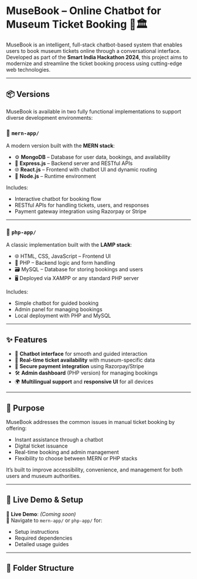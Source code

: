 # MuseBook – Online Chatbot for Museum Ticket Booking 🎫🏛️

MuseBook is an intelligent, full-stack chatbot-based system that enables users to book museum tickets online through a conversational interface. Developed as part of the **Smart India Hackathon 2024**, this project aims to modernize and streamline the ticket booking process using cutting-edge web technologies.

---

## 📦 Versions

MuseBook is available in two fully functional implementations to support diverse development environments:

### 🔷 `mern-app/`
A modern version built with the **MERN stack**:
- ⚙️ **MongoDB** – Database for user data, bookings, and availability
- 🔌 **Express.js** – Backend server and RESTful APIs
- 🌐 **React.js** – Frontend with chatbot UI and dynamic routing
- 🚀 **Node.js** – Runtime environment

Includes:
- Interactive chatbot for booking flow
- RESTful APIs for handling tickets, users, and responses
- Payment gateway integration using Razorpay or Stripe

---

### 🔶 `php-app/`
A classic implementation built with the **LAMP stack**:
- 🌐 HTML, CSS, JavaScript – Frontend UI
- 🐘 PHP – Backend logic and form handling
- 🗃️ MySQL – Database for storing bookings and users
- 🖥️ Deployed via XAMPP or any standard PHP server

Includes:
- Simple chatbot for guided booking
- Admin panel for managing bookings
- Local deployment with PHP and MySQL

---

## ✨ Features

- 💬 **Chatbot interface** for smooth and guided interaction
- 📅 **Real-time ticket availability** with museum-specific data
- 🔐 **Secure payment integration** using Razorpay/Stripe
- 🛠️ **Admin dashboard** (PHP version) for managing bookings
- 🌍 **Multilingual support** and **responsive UI** for all devices

---

## 🎯 Purpose

MuseBook addresses the common issues in manual ticket booking by offering:
- Instant assistance through a chatbot
- Digital ticket issuance
- Real-time booking and admin management
- Flexibility to choose between MERN or PHP stacks

It’s built to improve accessibility, convenience, and management for both users and museum authorities.

---

## 🚀 Live Demo & Setup

🔗 **Live Demo**: *(Coming soon)*  
📂 Navigate to `mern-app/` or `php-app/` for:
- Setup instructions
- Required dependencies
- Detailed usage guides

---

## 📁 Folder Structure

